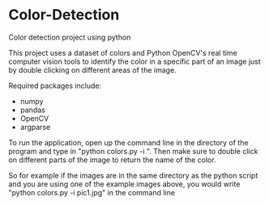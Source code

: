 # Color-Detection
Color detection project using python

This project uses a dataset of colors and Python OpenCV's real time computer vision tools to identify the color in a specific part of an image just by double clicking on different areas of the image.

Required packages include:
- numpy
- pandas
- OpenCV
- argparse

To run the application, open up the command line in the directory of the program and type in "python colors.py -i <path of your image>". Then make sure to double click on different parts of the image to return the name of the color.

So for example if the images are in the same directory as the python script and you are using one of the example images above, you would write "python colors.py -i pic1.jpg" in the command line
